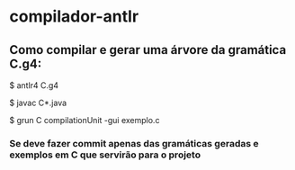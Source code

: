 # compilador-antlr


## Como compilar e gerar uma árvore da gramática C.g4:

$ antlr4 C.g4

$ javac C*.java

$ grun C compilationUnit -gui exemplo.c


### Se deve fazer commit apenas das gramáticas geradas e exemplos em C que servirão para o projeto
